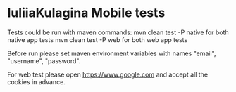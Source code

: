 # IuliiaKulagina Mobile tests

Tests could be run with maven commands:
mvn clean test -P native  for both native app tests
mvn clean test -P web  for both web app tests

Before run please set maven environment variables with names
"email",
"username",
"password".

For web test please open https://www.google.com and accept all the cookies in advance. 